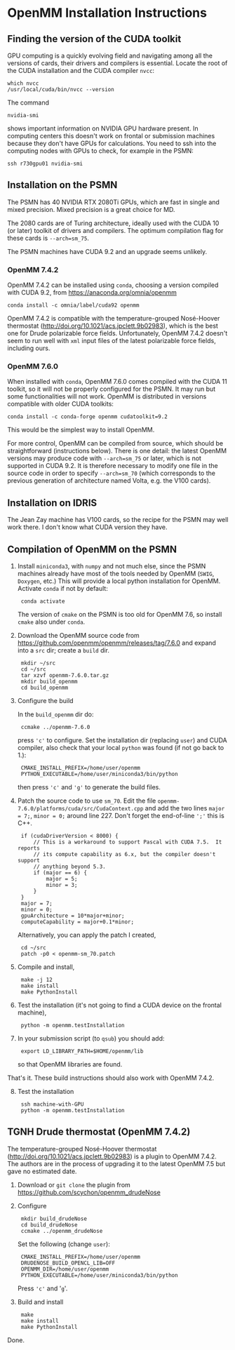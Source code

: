 # OpenMM Installation Instructions


## Finding the version of the CUDA toolkit

GPU computing is a quickly evolving field and navigating among all the versions of cards, their drivers and compilers is essential. Locate the root of the CUDA installation and the CUDA compiler `nvcc`:

    which nvcc
    /usr/local/cuda/bin/nvcc --version

The command

    nvidia-smi

shows important information on NVIDIA GPU hardware present. In computing centers this doesn't work on frontal or submission machines because they don't have GPUs for calculations. You need to ssh into the computing nodes with GPUs to check, for example in the PSMN:

    ssh r730gpu01 nvidia-smi


## Installation on the PSMN

The PSMN has 40 NVIDIA RTX 2080Ti GPUs, which are fast in single and mixed precision. Mixed precision is a great choice for MD.

The 2080 cards are of Turing architecture, ideally used with the CUDA 10 (or later) toolkit of drivers and compilers. The optimum compilation flag for these cards is `--arch=sm_75`.

The PSMN machines have CUDA 9.2 and an upgrade seems unlikely. 

### OpenMM 7.4.2

OpenMM 7.4.2 can be installed using `conda`, choosing a version compiled with CUDA 9.2, from https://anaconda.org/omnia/openmm

    conda install -c omnia/label/cuda92 openmm

OpenMM 7.4.2 is compatible with the temperature-grouped Nosé-Hoover thermostat (http://doi.org/10.1021/acs.jpclett.9b02983), which is the best one for Drude polarizable force fields. Unfortunately, OpenMM 7.4.2 doesn't seem to run well with `xml` input files of the latest polarizable force fields, including ours.


### OpenMM 7.6.0

When installed with `conda`, OpenMM 7.6.0 comes compiled with the CUDA 11 toolkit, so it will not be properly configured for the PSMN. It may run but some functionalities will not work. OpenMM is distributed in versions compatible with older CUDA toolkits:

    conda install -c conda-forge openmm cudatoolkit=9.2

This would be the simplest way to install OpenMM.

For more control, OpenMM can be compiled from source, which should be straightforward (instructions below). There is one detail: the latest OpenMM versions may produce code with `--arch=sm_75` or later, which is not supported in CUDA 9.2. It is therefore necessary to modify one file in the source code in order to specify `--arch=sm_70` (which corresponds to the previous generation of architecture named Volta, e.g. the V100 cards).


## Installation on IDRIS

The Jean Zay machine has V100 cards, so the recipe for the PSMN may well work there. I don't know what CUDA version they have.


## Compilation of OpenMM on the PSMN

1. Install `miniconda3`, with `numpy` and not much else, since the PSMN machines already have most of the tools needed by OpenMM (`SWIG`, `Doxygen`, etc.) This will provide a local python installation for OpenMM. Activate `conda` if not by default:

        conda activate

    The version of `cmake` on the PSMN is too old for OpenMM 7.6, so install `cmake` also under `conda`.

2. Download the OpenMM source code from https://github.com/openmm/openmm/releases/tag/7.6.0 and expand into a `src` dir; create a `build` dir.

        mkdir ~/src
        cd ~/src
        tar xzvf openmm-7.6.0.tar.gz
        mkdir build_openmm
        cd build_openmm

3. Configure the build

    In the `build_openmm` dir do:

        ccmake ../openmm-7.6.0

    press `'c'` to configure. Set the installation dir (replacing `user`) and CUDA compiler, also check that your local `python` was found (if not go back to 1.):

        CMAKE_INSTALL_PREFIX=/home/user/openmm
        PYTHON_EXECUTABLE=/home/user/miniconda3/bin/python

    then press `'c'` and `'g'` to generate the build files.

4. Patch the source code to use `sm_70`. Edit the file `openmm-7.6.0/platforms/cuda/src/CudaContext.cpp` and add the two lines `major = 7;`, `minor = 0;` around line 227. Don't forget the end-of-line `';'` this is C++.

        if (cudaDriverVersion < 8000) {
            // This is a workaround to support Pascal with CUDA 7.5.  It reports
            // its compute capability as 6.x, but the compiler doesn't support
            // anything beyond 5.3.
            if (major == 6) {
                major = 5;
                minor = 3;
            }
        }
        major = 7;
        minor = 0;
        gpuArchitecture = 10*major+minor;
        computeCapability = major+0.1*minor;

    Alternatively, you can apply the patch I created,

        cd ~/src
        patch -p0 < openmm-sm_70.patch

5. Compile and install,

        make -j 12
        make install
        make PythonInstall

6. Test the installation (it's not going to find a CUDA device on the frontal machine),

        python -m openmm.testInstallation

7. In your submission script (to `qsub`) you should add:

        export LD_LIBRARY_PATH=$HOME/openmm/lib

    so that OpenMM libraries are found.

That's it. These build instructions should also work with OpenMM 7.4.2.

8. Test the installation

        ssh machine-with-GPU
        python -m openmm.testInstallation


## TGNH Drude thermostat (OpenMM 7.4.2)

The temperature-grouped Nosé-Hoover thermostat (http://doi.org/10.1021/acs.jpclett.9b02983) is a plugin to OpenMM 7.4.2. The authors are in the process of upgrading it to the latest OpenMM 7.5 but gave no estimated date.

1. Download or `git clone` the plugin from https://github.com/scychon/openmm_drudeNose

2. Configure

        mkdir build_drudeNose
        cd build_drudeNose
        ccmake ../openmm_drudeNose

    Set the following (change `user`):

        CMAKE_INSTALL_PREFIX=/home/user/openmm
        DRUDENOSE_BUILD_OPENCL_LIB=OFF
        OPENMM_DIR=/home/user/openmm
        PYTHON_EXECUTABLE=/home/user/miniconda3/bin/python

    Press `'c'` and '`g`'.

3. Build and install

        make
        make install
        make PythonInstall

Done.

